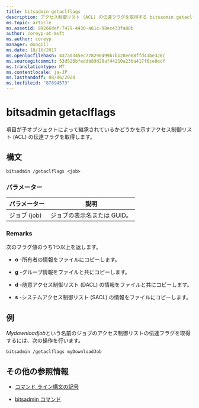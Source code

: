 ```yaml
---
title: bitsadmin getaclflags
description: アクセス制御リスト (ACL) の伝達フラグを取得する bitsadmin getaclflags コマンドの参照記事。
ms.topic: article
ms.assetid: 99266def-7479-4430-a61c-98ec433fa88b
author: coreyp-at-msft
ms.author: coreyp
manager: dongill
ms.date: 10/16/2017
ms.openlocfilehash: 437ad345ec778290499b7b128ee08ffd41be320c
ms.sourcegitcommit: 53d526bfeddb89d28af44210a23ba417f6ce0ecf
ms.translationtype: MT
ms.contentlocale: ja-JP
ms.lasthandoff: 08/06/2020
ms.locfileid: "87894573"
---
```

# <a name="bitsadmin-getaclflags"></a>bitsadmin getaclflags

項目が子オブジェクトによって継承されているかどうかを示すアクセス制御リスト (ACL) の伝達フラグを取得します。

## <a name="syntax"></a>構文

```
bitsadmin /getaclflags <job>
```

### <a name="parameters"></a>パラメーター

| パラメーター | 説明 |
| --------- | ----------- |
| ジョブ (job) | ジョブの表示名または GUID。 |

### <a name="remarks"></a>Remarks

次のフラグ値のうち1つ以上を返します。

- **o** -所有者の情報をファイルにコピーします。

- **g** -グループ情報をファイルと共にコピーします。

- **d** -随意アクセス制御リスト (DACL) の情報をファイルと共にコピーします。

- **s** -システムアクセス制御リスト (SACL) の情報をファイルにコピーします。

## <a name="examples"></a>例

*Mydownloadjob*という名前のジョブのアクセス制御リストの伝達フラグを取得するには、次の操作を行います。

```
bitsadmin /getaclflags myDownloadJob
```

## <a name="additional-references"></a>その他の参照情報

- [コマンド ライン構文の記号](command-line-syntax-key.md)

- [bitsadmin コマンド](bitsadmin.md)

